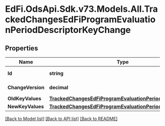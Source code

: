 # EdFi.OdsApi.Sdk.v73.Models.All.TrackedChangesEdFiProgramEvaluationPeriodDescriptorKeyChange

## Properties

Name | Type | Description | Notes
------------ | ------------- | ------------- | -------------
**Id** | **string** | Resource identifier | [optional] 
**ChangeVersion** | **decimal** | Change version | [optional] 
**OldKeyValues** | [**TrackedChangesEdFiProgramEvaluationPeriodDescriptorKey**](TrackedChangesEdFiProgramEvaluationPeriodDescriptorKey.md) |  | [optional] 
**NewKeyValues** | [**TrackedChangesEdFiProgramEvaluationPeriodDescriptorKey**](TrackedChangesEdFiProgramEvaluationPeriodDescriptorKey.md) |  | [optional] 

[[Back to Model list]](../../README.md#documentation-for-models) [[Back to API list]](../../README.md#documentation-for-api-endpoints) [[Back to README]](../../README.md)

